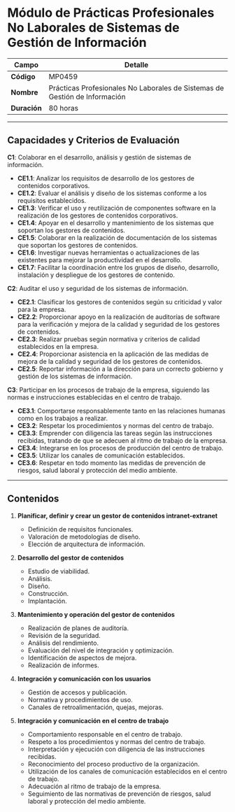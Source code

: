 # Módulo de Prácticas Profesionales No Laborales de Sistemas de Gestión de Información

| **Campo**            | **Detalle**                                                     |
|-----------------------|-----------------------------------------------------------------|
| **Código**           | MP0459                                                         |
| **Nombre**           | Prácticas Profesionales No Laborales de Sistemas de Gestión de Información |
| **Duración**         | 80 horas                                                       |

---

## Capacidades y Criterios de Evaluación

**C1**: Colaborar en el desarrollo, análisis y gestión de sistemas de información.

- **CE1.1**: Analizar los requisitos de desarrollo de los gestores de contenidos corporativos.
- **CE1.2**: Evaluar el análisis y diseño de los sistemas conforme a los requisitos establecidos.
- **CE1.3**: Verificar el uso y reutilización de componentes software en la realización de los gestores de contenidos corporativos.
- **CE1.4**: Apoyar en el desarrollo y mantenimiento de los sistemas que soportan los gestores de contenidos.
- **CE1.5**: Colaborar en la realización de documentación de los sistemas que soportan los gestores de contenidos.
- **CE1.6**: Investigar nuevas herramientas o actualizaciones de las existentes para mejorar la productividad en el desarrollo.
- **CE1.7**: Facilitar la coordinación entre los grupos de diseño, desarrollo, instalación y despliegue de los gestores de contenido.

**C2**: Auditar el uso y seguridad de los sistemas de información.

- **CE2.1**: Clasificar los gestores de contenidos según su criticidad y valor para la empresa.
- **CE2.2**: Proporcionar apoyo en la realización de auditorías de software para la verificación y mejora de la calidad y seguridad de los gestores de contenidos.
- **CE2.3**: Realizar pruebas según normativa y criterios de calidad establecidos en la empresa.
- **CE2.4**: Proporcionar asistencia en la aplicación de las medidas de mejora de la calidad y seguridad de los gestores de contenidos.
- **CE2.5**: Reportar información a la dirección para un correcto gobierno y gestión de los sistemas de información.

**C3**: Participar en los procesos de trabajo de la empresa, siguiendo las normas e instrucciones establecidas en el centro de trabajo.

- **CE3.1**: Comportarse responsablemente tanto en las relaciones humanas como en los trabajos a realizar.
- **CE3.2**: Respetar los procedimientos y normas del centro de trabajo.
- **CE3.3**: Emprender con diligencia las tareas según las instrucciones recibidas, tratando de que se adecuen al ritmo de trabajo de la empresa.
- **CE3.4**: Integrarse en los procesos de producción del centro de trabajo.
- **CE3.5**: Utilizar los canales de comunicación establecidos.
- **CE3.6**: Respetar en todo momento las medidas de prevención de riesgos, salud laboral y protección del medio ambiente.

---

## Contenidos

1. **Planificar, definir y crear un gestor de contenidos intranet-extranet**
   - Definición de requisitos funcionales.
   - Valoración de metodologías de diseño.
   - Elección de arquitectura de información.

2. **Desarrollo del gestor de contenidos**
   - Estudio de viabilidad.
   - Análisis.
   - Diseño.
   - Construcción.
   - Implantación.

3. **Mantenimiento y operación del gestor de contenidos**
   - Realización de planes de auditoría.
   - Revisión de la seguridad.
   - Análisis del rendimiento.
   - Evaluación del nivel de integración y optimización.
   - Identificación de aspectos de mejora.
   - Realización de informes.

4. **Integración y comunicación con los usuarios**
   - Gestión de accesos y publicación.
   - Normativa y procedimientos de uso.
   - Canales de retroalimentación, quejas, mejoras.

5. **Integración y comunicación en el centro de trabajo**
   - Comportamiento responsable en el centro de trabajo.
   - Respeto a los procedimientos y normas del centro de trabajo.
   - Interpretación y ejecución con diligencia de las instrucciones recibidas.
   - Reconocimiento del proceso productivo de la organización.
   - Utilización de los canales de comunicación establecidos en el centro de trabajo.
   - Adecuación al ritmo de trabajo de la empresa.
   - Seguimiento de las normativas de prevención de riesgos, salud laboral y protección del medio ambiente.
